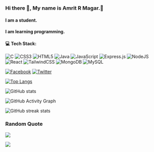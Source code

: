 ### Hi there 👋, My name is Amrit R Magar.👦
#### I am a student.

 #### I am learning programming.

#### 💻 Tech Stack:
![C](https://img.shields.io/badge/c-%2300599C.svg?style=for-the-badge&logo=c&logoColor=white) ![CSS3](https://img.shields.io/badge/css3-%231572B6.svg?style=for-the-badge&logo=css3&logoColor=white) ![HTML5](https://img.shields.io/badge/html5-%23E34F26.svg?style=for-the-badge&logo=html5&logoColor=white) ![Java](https://img.shields.io/badge/java-%23ED8B00.svg?style=for-the-badge&logo=java&logoColor=white) ![JavaScript](https://img.shields.io/badge/javascript-%23323330.svg?style=for-the-badge&logo=javascript&logoColor=%23F7DF1E) ![Express.js](https://img.shields.io/badge/express.js-%23404d59.svg?style=for-the-badge&logo=express&logoColor=%2361DAFB) ![NodeJS](https://img.shields.io/badge/node.js-6DA55F?style=for-the-badge&logo=node.js&logoColor=white) ![React](https://img.shields.io/badge/react-%2320232a.svg?style=for-the-badge&logo=react&logoColor=%2361DAFB) ![TailwindCSS](https://img.shields.io/badge/tailwindcss-%2338B2AC.svg?style=for-the-badge&logo=tailwind-css&logoColor=white) ![MongoDB](https://img.shields.io/badge/MongoDB-%234ea94b.svg?style=for-the-badge&logo=mongodb&logoColor=white) ![MySQL](https://img.shields.io/badge/mysql-%2300f.svg?style=for-the-badge&logo=mysql&logoColor=white)



[![Facebook](https://img.shields.io/badge/Facebook-%231877F2.svg?logo=Facebook&logoColor=white)](https://www.facebook.com/profile.php?id=100078173211508) [![Twitter](https://img.shields.io/badge/Twitter-%231DA1F2.svg?logo=Twitter&logoColor=white)](https://twitter.com/ARM_amrit) 


[![Top Langs](https://github-readme-stats.vercel.app/api/top-langs/?username=AmritRMagar)](https://github.com/anuraghazra/github-readme-stats)

![GitHub stats](https://github-readme-stats.vercel.app/api?username=AmritRMagar&show_icons=true)  

![GitHub Activity Graph](https://activity-graph.herokuapp.com/graph?username=AmritRMagar)  

![GitHub streak stats](https://github-readme-streak-stats.herokuapp.com/?user=AmritRMagar)  

### <B> Random Quote </B>
![](https://quotes-github-readme.vercel.app/api?type=horizontal&theme=radical)

 [![](https://visitcount.itsvg.in/api?id=pray3m&icon=5&color=0)](https://visitcount.itsvg.in)
